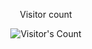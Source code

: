 <div align="center"> 
  <p>Visitor count</p>
  <img src="https://cdn.pixabay.com/photo/2024/05/15/20/57/developer-8764522_640.jpg" alt="Visitor's Count" />
</div>
